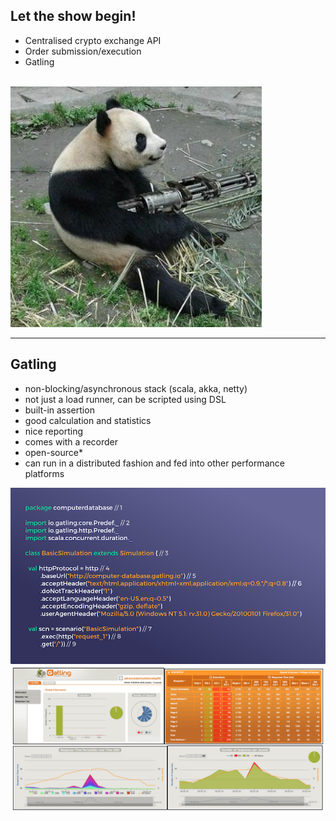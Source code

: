 <!--note
- Now we are armed with the knowledge, lets take a look at what we will be focusing on for the rest of the talk

- I was contact by a crypto exchange to help them performance test their API. Particularly focusing on their order submission and execution flow to ensure as many orders get captured as possible across multiple regions at the same time.

- They were pretty easy on the load testing tool I get to use, and having to have performed some performance testing in the past I decided to go with Gatling.

-->
## Let the show begin!

- Centralised crypto exchange API
- Order submission/execution
- Gatling

<br />
<img class="" src="../static/images/panda-gatling.png" alt="Panda holding a gatling gun" />

---
<!-- note
- Gatling offers a couple benefits over other load testing tools. First of all its asynchronous and built on top of akka and netty which means you can deliver huge amount of load on a single instance.

- Its also not just a load runner, it has its own SDL built on scala, so you can customize your test suite however you like, you can have custom scenarios based on different use cases. It also has built in assertion so you can perform validation on your responses.

- Gatling has great reporting features as you can see below and excellent calculations and statistics for you to drill into the nitty gritty of your performance results.

- While it doesn't apply to API testing, gatling does comes with a recorder so if you are unfamiliar with scala you can literally use it and click through interactions to perform UI tests. 

- Most importantly its open source and widely used within the industry, you are able to run it in a distribute fashion and scale it however you like
-->
## Gatling

- non-blocking/asynchronous stack (scala, akka, netty)
- not just a load runner, can be scripted using DSL
- built-in assertion
- good calculation and statistics
- nice reporting 
- comes with a recorder
- open-source*
- can run in a distributed fashion and fed into other performance platforms

<div class="grid">
    <div class="column">
        <img src="../static/images/gatling-script.png" alt="gatling scripting"/>
    </div>
    <div class="column">
        <img src="../static/images/gatling-report.png" alt="gatling report"/>
    </div>
</div>


